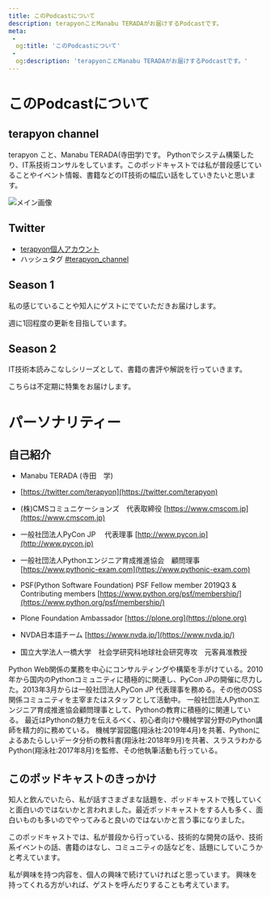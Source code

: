 ```yaml
---
title: このPodcastについて
description: terapyonことManabu TERADAがお届けするPodcastです。
meta:
 -
  og:title: 'このPodcastについて'
 -
  og:description: 'terapyonことManabu TERADAがお届けするPodcastです。'
---
```


# このPodcastについて

## terapyon channel

terapyon こと、Manabu TERADA(寺田学)です。
Pythonでシステム構築したり、IT系技術コンサルをしています。このポッドキャストでは私が普段感じていることやイベント情報、書籍などのIT技術の幅広い話をしていきたいと思います。

![メイン画像](/terada-uspycon2019.jpg)

## Twitter

- [terapyon個人アカウント](https://twitter.com/terapyon)
- ハッシュタグ [#terapyon_channel](https://twitter.com/hashtag/terapyon_channel?src=hashtag_click&f=live)


## Season 1

私の感じていることや知人にゲストにでていただきお届けします。

週に1回程度の更新を目指しています。


## Season 2

IT技術本読みこなしシリーズとして、書籍の書評や解説を行っていきます。

こちらは不定期に特集をお届けします。


# パーソナリティー

## 自己紹介

- Manabu TERADA (寺田　学)
- [https://twitter.com/terapyon](https://twitter.com/terapyon)

- (株)CMSコミュニケーションズ　代表取締役  [https://www.cmscom.jp](https://www.cmscom.jp)
- 一般社団法人PyCon JP　 代表理事  [http://www.pycon.jp](http://www.pycon.jp)
- 一般社団法人Pythonエンジニア育成推進協会　顧問理事 [https://www.pythonic-exam.com](https://www.pythonic-exam.com)
- PSF(Python Software Foundation) PSF Fellow member 2019Q3 & Contributing members [https://www.python.org/psf/membership/](https://www.python.org/psf/membership/)
- Plone Foundation Ambassador  [https://plone.org](https://plone.org)
- NVDA日本語チーム [https://www.nvda.jp/](https://www.nvda.jp/)
- 国立大学法人一橋大学　社会学研究科地球社会研究専攻　元客員准教授


Python Web関係の業務を中心にコンサルティングや構築を手がけている。2010年から国内のPythonコミュニティに積極的に関連し、PyCon JPの開催に尽力した。2013年3月からは一般社団法人PyCon JP 代表理事を務める。その他のOSS関係コミュニティを主宰またはスタッフとして活動中。
一般社団法人Pythonエンジニア育成推進協会顧問理事として、Pythonの教育に積極的に関連している。
最近はPythonの魅力を伝えるべく、初心者向けや機械学習分野のPython講師を精力的に務めている。
機械学習図鑑(翔泳社:2019年4月)を共著、Pythonによるあたらしいデータ分析の教科書(翔泳社:2018年9月)を共著、スラスラわかるPython(翔泳社:2017年8月)を監修、その他執筆活動も行っている。


## このポッドキャストのきっかけ

知人と飲んでいたら、私が話すさまざまな話題を、ポッドキャストで残していくと面白いのではないかと言われました。最近ポッドキャストをする人も多く、面白いものも多いのでやってみると良いのではないかと言う事になりました。

このポッドキャストでは、私が普段から行っている、技術的な開発の話や、技術系イベントの話、書籍のはなし、コミュニティの話などを、話題にしていこうかと考えています。

私が興味を持つ内容を、個人の興味で続けていければと思っています。
興味を持ってくれる方がいれば、ゲストを呼んだりすることも考えています。
